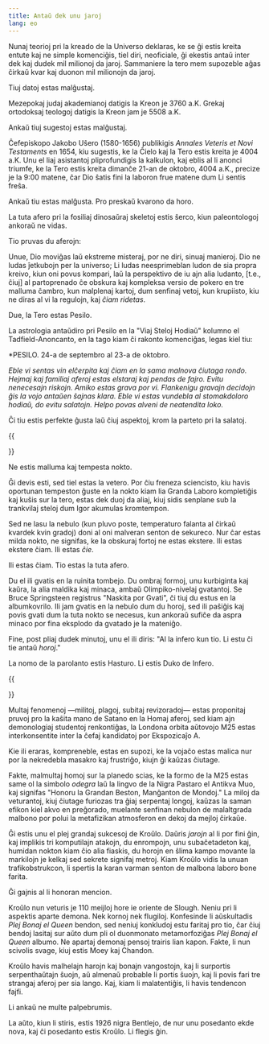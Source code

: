 ```yaml
---
title: Antaŭ dek unu jaroj
lang: eo
---
```


Nunaj teorioj pri la kreado de la Universo deklaras, ke se ĝi estis kreita entute kaj ne simple komenciĝis, tiel diri, neoficiale, ĝi ekestis antaŭ inter dek kaj dudek mil milionoj da jaroj. Sammaniere la tero mem supozeble aĝas ĉirkaŭ kvar kaj duonon mil milionojn da jaroj.

Tiuj datoj estas malĝustaj.

Mezepokaj judaj akademianoj datigis la Kreon je 3760 a.K. Grekaj ortodoksaj teologoj datigis la Kreon jam je 5508 a.K.

Ankaŭ tiuj sugestoj estas malĝustaj.

Ĉefepiskopo Jakobo Uŝero (1580-1656) publikigis *Annales Veteris et Novi Testaments* en 1654, kiu sugestis, ke la Ĉielo kaj la Tero estis kreita je 4004 a.K. Unu el liaj asistantoj pliprofundigis la kalkulon, kaj eblis al li anonci triumfe, ke la Tero estis kreita dimanĉe 21-an de oktobro, 4004 a.K., precize je la 9:00 matene, ĉar Dio ŝatis fini la laboron frue matene dum Li sentis freŝa.

Ankaŭ tiu estas malĝusta. Pro preskaŭ kvarono da horo.

La tuta afero pri la fosiliaj dinosaŭraj skeletoj estis ŝerco, kiun paleontologoj ankoraŭ ne vidas.

Tio pruvas du aferojn:

Unue, Dio moviĝas laŭ ekstreme misteraj, por ne diri, sinuaj manieroj. Dio ne ludas ĵetkubojn per la universo; Li ludas neesprimeblan ludon de sia propra kreivo, kiun oni povus kompari, laŭ la perspektivo de iu ajn alia ludanto, [t.e., ĉiuj] al partoprenado ĉe obskura kaj kompleksa versio de pokero en tre malluma ĉambro, kun malplenaj kartoj, dum senfinaj vetoj, kun krupiisto, kiu ne diras al vi la regulojn, kaj *ĉiam ridetas*.

Due, la Tero estas Pesilo.

La astrologia antaŭdiro pri Pesilo en la "Viaj Steloj Hodiaŭ" kolumno el Tadfield-Anoncanto, en la tago kiam ĉi rakonto komenciĝas, legas kiel tiu:

*PESILO. 24-a de septembro al 23-a de oktobro.

*Eble vi sentas vin elĉerpita kaj ĉiam en la sama malnova ĉiutaga rondo. Hejmaj kaj familiaj aferoj estas elstaraj kaj pendas de fajro. Evitu nenecesajn riskojn. Amiko estas grava por vi. Flankenigu gravajn decidojn ĝis la vojo antaŭen ŝajnas klara. Eble vi estas vundebla al stomakdoloro hodiaŭ, do evitu salatojn. Helpo povas alveni de neatendita loko.*

Ĉi tiu estis perfekte ĝusta laŭ ĉiuj aspektoj, krom la parteto pri la salatoj.

{{<div>}}

Ne estis malluma kaj tempesta nokto.

Ĝi devis esti, sed tiel estas la vetero. Por ĉiu freneza sciencisto, kiu havis oportunan tempeston ĝuste en la nokto kiam lia Granda Laboro kompletiĝis kaj kuŝis sur la tero, estas dek duoj da aliaj, kiuj sidis senplane sub la trankvilaj steloj dum Igor akumulas kromtempon.

Sed ne lasu la nebulo (kun pluvo poste, temperaturo falanta al ĉirkaŭ kvardek kvin gradoj) doni al oni malveran senton de sekureco. Nur ĉar estas milda nokto, ne signifas, ke la obskuraj fortoj ne estas ekstere. Ili estas ekstere ĉiam. Ili estas *ĉie*.

Ili estas ĉiam. Tio estas la tuta afero.

Du el ili gvatis en la ruinita tombejo. Du ombraj formoj, unu kurbiginta kaj kaŭra, la alia maldika kaj minaca, ambaŭ Olimpiko-nivelaj gvatantoj. Se Bruce Springsteen registrus "Naskita por Gvati", ĉi tiuj du estus en la albumkovrilo. Ili jam gvatis en la nebulo dum du horoj, sed ili paŝiĝis kaj povis gvati dum la tuta nokto se necesus, kun ankoraŭ sufiĉe da aspra minaco por fina eksplodo da gvatado je la mateniĝo.

Fine, post pliaj dudek minutoj, unu el ili diris: "Al la infero kun tio. Li estu ĉi tie antaŭ *horoj*."

La nomo de la parolanto estis Hasturo. Li estis Duko de Infero.

{{<div>}}

Multaj fenomenoj —militoj, plagoj, subitaj revizoradoj— estas proponitaj pruvoj pro la kaŝita mano de Satano en la Homaj aferoj, sed kiam ajn demonologiaj studentoj renkontiĝas, la Londona orbita aŭtovojo M25 estas interkonsentite inter la ĉefaj kandidatoj por Ekspozicaĵo A.

Kie ili eraras, kompreneble, estas en supozi, ke la vojaĉo estas malica nur por la nekredebla masakro kaj frustriĝo, kiujn ĝi kaŭzas ĉiutage.

Fakte, malmultaj homoj sur la planedo scias, ke la formo de la M25 estas same ol la simbolo *odegra* laŭ la lingvo de la Nigra Pastaro el Antikva Muo, kaj signifas "Honoru la Grandan Beston, Manĝanton de Mondoj." La miloj da veturantoj, kiuj ĉiutage furiozas tra ĝiaj serpentaj longoj, kaŭzas la saman efikon kiel akvo en preĝorado, muelante senfinan nebulon de malaltgrada malbono por polui la metafizikan atmosferon en dekoj da mejloj ĉirkaŭe.

Ĝi estis unu el plej grandaj sukcesoj de Kroŭlo. Daŭris *jarojn* al li por fini ĝin, kaj implikis tri komputilajn atakojn, du enrompojn, unu subaĉetadeton kaj, humidan nokton kiam ĉio alia fiaskis, du horojn en ŝlima kampo movante la markilojn je kelkaj sed sekrete signifaj metroj. Kiam Kroŭlo vidis la unuan trafikobstrukcon, li spertis la karan varman senton de malbona laboro bone farita.

Ĝi gajnis al li honoran mencion.

Kroŭlo nun veturis je 110 meijloj hore ie oriente de Slough. Neniu pri li aspektis aparte demona. Nek kornoj nek flugiloj. Konfesinde li aŭskultadis _Plej Bonaj el Queen_ bendon, sed neniuj konkludoj estu faritaj pro tio, ĉar ĉiuj bendoj lasitaj sur aŭto dum pli ol duonmonato metamorfoziĝas _Plej Bonaj el Queen_ albumo. Ne apartaj demonaj pensoj trairis lian kapon. Fakte, li nun scivolis svage, kiuj estis Moey kaj Chandon.

Kroŭlo havis malhelajn harojn kaj bonajn vangostojn, kaj li surportis serpenthaŭtajn ŝuojn, aŭ almenaŭ probable li portis ŝuojn, kaj li povis fari tre strangaj aferoj per sia lango. Kaj, kiam li malatentiĝis, li havis tendencon fajfi.

Li ankaŭ ne multe palpebrumis.

La aŭto, kiun li stiris, estis 1926 nigra Bentlejo, de nur unu posedanto ekde nova, kaj ĉi posedanto estis Kroŭlo. Li flegis ĝin.